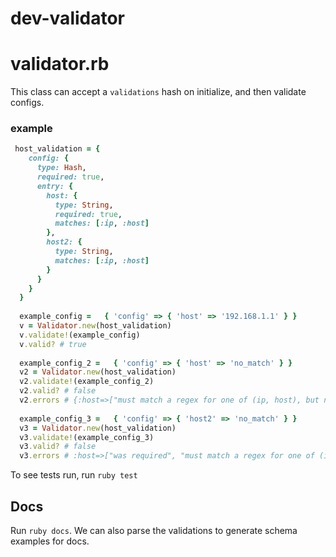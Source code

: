# dev-validator

# validator.rb

This class can accept a `validations` hash on initialize, and then validate configs.

### example
```ruby
 host_validation = {
    config: {
      type: Hash,
      required: true,
      entry: {
        host: {
          type: String,
          required: true,
          matches: [:ip, :host]
        },
        host2: {
          type: String,
          matches: [:ip, :host]
        }
      }
    }
  }
  
  example_config =   { 'config' => { 'host' => '192.168.1.1' } }
  v = Validator.new(host_validation)
  v.validate!(example_config)
  v.valid? # true
  
  example_config_2 =   { 'config' => { 'host' => 'no_match' } }
  v2 = Validator.new(host_validation)
  v2.validate!(example_config_2)
  v2.valid? # false
  v2.errors # {:host=>["must match a regex for one of (ip, host), but no_match did not"]}
  
  example_config_3 =   { 'config' => { 'host2' => 'no_match' } }
  v3 = Validator.new(host_validation)
  v3.validate!(example_config_3)
  v3.valid? # false
  v3.errors # :host=>["was required", "must match a regex for one of (ip, host), but  did not"], :host2=>["must match a regex for one of (ip, host), but no_match did not"]}
  ```
  
  To see tests run, run `ruby test`
  
  ## Docs
  
  Run `ruby docs`. We can also parse the validations to generate schema examples for docs.
